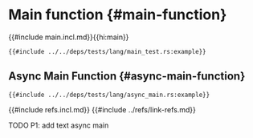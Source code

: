 # Main function {#main-function}

{{#include main.incl.md}}{{hi:main}}

```rust,editable
{{#include ../../deps/tests/lang/main_test.rs:example}}
```

## Async Main Function {#async-main-function}

```rust,editable
{{#include ../../deps/tests/lang/async_main.rs:example}}
```

{{#include refs.incl.md}}
{{#include ../refs/link-refs.md}}

<div class="hidden">
TODO P1: add text
async main
</div>
